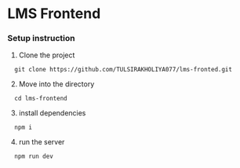# LMS Frontend

### Setup instruction

1. Clone the project

```
  git clone https://github.com/TULSIRAKHOLIYA077/lms-fronted.git
```
2. Move into the directory

```
  cd lms-frontend
```
3. install dependencies

```
  npm i
```
4. run the server

```
  npm run dev
```